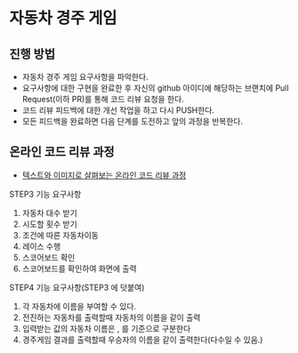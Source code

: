 # 자동차 경주 게임
## 진행 방법
* 자동차 경주 게임 요구사항을 파악한다.
* 요구사항에 대한 구현을 완료한 후 자신의 github 아이디에 해당하는 브랜치에 Pull Request(이하 PR)를 통해 코드 리뷰 요청을 한다.
* 코드 리뷰 피드백에 대한 개선 작업을 하고 다시 PUSH한다.
* 모든 피드백을 완료하면 다음 단계를 도전하고 앞의 과정을 반복한다.

## 온라인 코드 리뷰 과정
* [텍스트와 이미지로 살펴보는 온라인 코드 리뷰 과정](https://github.com/next-step/nextstep-docs/tree/master/codereview)


STEP3 기능 요구사항
1. 자동차 대수 받기
2. 시도할 횟수 받기
3. 조건에 따른 자동차이동
4. 레이스 수행
5. 스코어보드 확인
6. 스코어보드를 확인하여 화면에 출력

STEP4 기능 요구사항(STEP3 에 덧붙여)
1. 각 자동차에 이름을 부여할 수 있다.
2. 전진하는 자동차를 출력할때 자동차의 이름을 같이 출력
3. 입력받는 값의 자동차 이름은 , 를 기준으로 구분한다
4. 경주게임 결과를 출력할때 우승자의 이름을 같이 출력한다(다수일 수 있음.)
